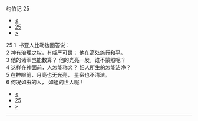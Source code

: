 ﻿





 约伯记 25




* [<](bible/JOB24.md)
* [25](bible/JOB.md)
* [>](bible/JOB26.md)



 
25 
1  书亚人比勒达回答说：  
2 神有治理之权，有威严可畏； 他在高处施行和平。  
3 他的诸军岂能数算？ 他的光亮一发，谁不蒙照呢？  
4 这样在神面前，人怎能称义？ 妇人所生的怎能洁净？  
5 在神眼前，月亮也无光亮， 星宿也不清洁。  
6 何况如虫的人， 如蛆的世人呢！ 
* [<](bible/JOB24.md)
* [25](bible/JOB.md)
* [>](bible/JOB26.md)





---









